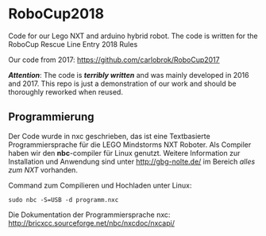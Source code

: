 # RoboCup2018
Code for our Lego NXT and arduino hybrid robot. The code is written for the RoboCup Rescue Line Entry 2018 Rules

Our code from 2017: https://github.com/carlobrok/RoboCup2017

***Attention***: The code is ***terribly written*** and was mainly developed in 2016 and 2017.
This repo is just a demonstration of our work and should be thoroughly reworked when reused.

## Programmierung

Der Code wurde in nxc geschrieben, das ist eine Textbasierte Programmiersprache für die LEGO Mindstorms NXT Roboter.
Als Compiler haben wir den **nbc**-compiler für Linux genutzt.
Weitere Information zur Installation und Anwendung sind unter http://gbg-nolte.de/ im Bereich *alles zum NXT* vorhanden.

Command zum Compilieren und Hochladen unter Linux: 
```shell
sudo nbc -S=USB -d programm.nxc
```
Die Dokumentation der Programmiersprache nxc: http://bricxcc.sourceforge.net/nbc/nxcdoc/nxcapi/
